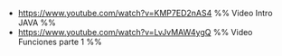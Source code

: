 - https://www.youtube.com/watch?v=KMP7ED2nAS4 %% Video Intro JAVA %%
- https://www.youtube.com/watch?v=LvJvMAW4ygQ %% Video Funciones parte 1 %%
